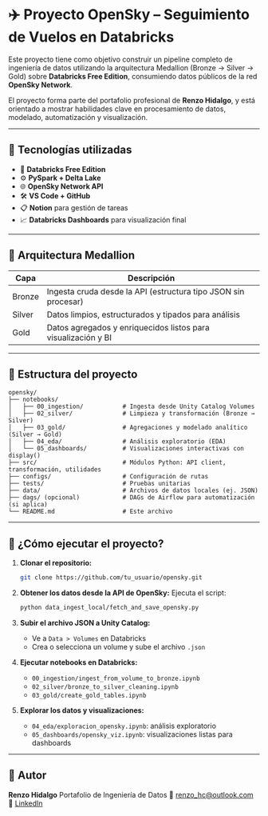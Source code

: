 # ✈️ Proyecto OpenSky – Seguimiento de Vuelos en Databricks

Este proyecto tiene como objetivo construir un pipeline completo de ingeniería de datos utilizando la arquitectura Medallion (Bronze → Silver → Gold) sobre **Databricks Free Edition**, consumiendo datos públicos de la red **OpenSky Network**.

El proyecto forma parte del portafolio profesional de **Renzo Hidalgo**, y está orientado a mostrar habilidades clave en procesamiento de datos, modelado, automatización y visualización.

---

## 🧰 Tecnologías utilizadas

- 🔷 **Databricks Free Edition**
- ⚙️ **PySpark + Delta Lake**
- 🌐 **OpenSky Network API**
- 🛠️ **VS Code + GitHub**
- 📋 **Notion** para gestión de tareas
- 📈 **Databricks Dashboards** para visualización final

---

## 🧱 Arquitectura Medallion

| Capa   | Descripción                                                        |
|--------|--------------------------------------------------------------------|
| Bronze | Ingesta cruda desde la API (estructura tipo JSON sin procesar)    |
| Silver | Datos limpios, estructurados y tipados para análisis               |
| Gold   | Datos agregados y enriquecidos listos para visualización y BI     |

---

## 📂 Estructura del proyecto

```
opensky/
├── notebooks/
│   ├── 00_ingestion/           # Ingesta desde Unity Catalog Volumes
│   ├── 02_silver/              # Limpieza y transformación (Bronze → Silver)
│   ├── 03_gold/                # Agregaciones y modelado analítico (Silver → Gold)
│   ├── 04_eda/                 # Análisis exploratorio (EDA)
│   └── 05_dashboards/          # Visualizaciones interactivas con display()
├── src/                        # Módulos Python: API client, transformación, utilidades
├── configs/                    # Configuración de rutas
├── tests/                      # Pruebas unitarias
├── data/                       # Archivos de datos locales (ej. JSON)
├── dags/ (opcional)            # DAGs de Airflow para automatización (si aplica)
└── README.md                   # Este archivo
```

---

## 🚀 ¿Cómo ejecutar el proyecto?

1. **Clonar el repositorio:**

   ```bash
   git clone https://github.com/tu_usuario/opensky.git
   ```

2. **Obtener los datos desde la API de OpenSky:**
   Ejecuta el script:

   ```bash
   python data_ingest_local/fetch_and_save_opensky.py
   ```

3. **Subir el archivo JSON a Unity Catalog:**

   * Ve a `Data > Volumes` en Databricks
   * Crea o selecciona un volume y sube el archivo `.json`

4. **Ejecutar notebooks en Databricks:**

   * `00_ingestion/ingest_from_volume_to_bronze.ipynb`
   * `02_silver/bronze_to_silver_cleaning.ipynb`
   * `03_gold/create_gold_tables.ipynb`

5. **Explorar los datos y visualizaciones:**

   * `04_eda/exploracion_opensky.ipynb`: análisis exploratorio
   * `05_dashboards/opensky_viz.ipynb`: visualizaciones listas para dashboards

---

## 👤 Autor

**Renzo Hidalgo**
Portafolio de Ingeniería de Datos
📧 [renzo\_hc@outlook.com](mailto:renzo_hc@outlook.com)
🔗 [LinkedIn](https://www.linkedin.com/in/rhidalgoca/)
